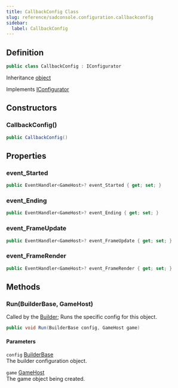 ```yaml
---
title: CallbackConfig Class
slug: reference/sadconsole.configuration.callbackconfig
sidebar:
  label: CallbackConfig
---
```

## Definition

```csharp title="C#"
public class CallbackConfig : IConfigurator
```

Inheritance [object](https://learn.microsoft.com/dotnet/api/system.object/)

Implements [IConfigurator](../sadconsole.configuration.iconfigurator/)

## Constructors

### CallbackConfig()

```csharp title="C#"
public CallbackConfig()
```


## Properties

### event_Started

```csharp title="C#"
public EventHandler<GameHost>? event_Started { get; set; }
```

### event_Ending

```csharp title="C#"
public EventHandler<GameHost>? event_Ending { get; set; }
```

### event_FrameUpdate

```csharp title="C#"
public EventHandler<GameHost>? event_FrameUpdate { get; set; }
```

### event_FrameRender

```csharp title="C#"
public EventHandler<GameHost>? event_FrameRender { get; set; }
```

## Methods

### Run(BuilderBase, GameHost)

Called by the [Builder](../sadconsole.configuration.builder/); Runs the specific config for this object.

```csharp title="C#"
public void Run(BuilderBase config, GameHost game)
```

#### Parameters

`config` [BuilderBase](../sadconsole.configuration.builderbase/)  
The builder configuration object.

`game` [GameHost](../sadconsole.gamehost/)  
The game object being created.